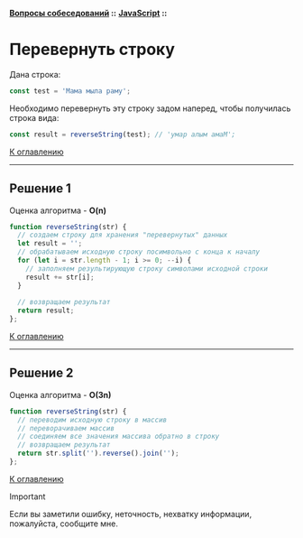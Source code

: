 **[Вопросы собеседований](../../README.md#tasks) ::** 
**[JavaScript](../../README.md#tasks-javascript) ::**
# Перевернуть строку

Дана строка:
```javascript
const test = 'Мама мыла раму';
```
Необходимо перевернуть эту строку задом наперед, чтобы получилась строка вида:
```javascript
const result = reverseString(test); // 'умар алым амаМ';
```

[К оглавлению](../../README.md#tasks-javascript)

---

## Решение 1
Оценка алгоритма - **O(n)**

```javascript
function reverseString(str) {
  // создаем строку для хранения "перевернутых" данных
  let result = '';
  // обрабатываем исходную строку посимвольно с конца к началу 
  for (let i = str.length - 1; i >= 0; --i) {
    // заполняем результирующую строку символами исходной строки
    result += str[i];
  }
  
  // возвращаем результат
  return result;
};
```

[К оглавлению](../../README.md#tasks-javascript)

---

## Решение 2
Оценка алгоритма - **O(3n)**

```javascript
function reverseString(str) {
  // переводим исходную строку в массив
  // переворачиваем массив
  // соединяем все значения массива обратно в строку
  // возвращаем результат 
  return str.split('').reverse().join('');
};
```

[К оглавлению](../../README.md#tasks-javascript)

> [!IMPORTANT]
> Если вы заметили ошибку, неточность, нехватку информации, пожалуйста, сообщите мне.
